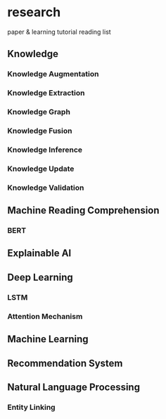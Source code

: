 # research
paper &amp; learning tutorial reading list

## Knowledge 
### Knowledge Augmentation
### Knowledge Extraction
### Knowledge Graph
### Knowledge Fusion
### Knowledge Inference
### Knowledge Update
### Knowledge Validation

## Machine Reading Comprehension
### BERT

## Explainable AI

## Deep Learning
### LSTM
### Attention Mechanism

## Machine Learning

## Recommendation System

## Natural Language Processing
### Entity Linking

